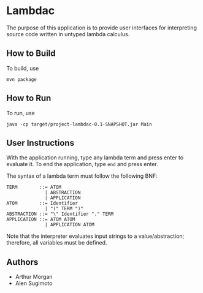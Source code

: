 # Lambdac

The purpose of this application is to provide user interfaces for interpreting source code written in untyped lambda calculus.

## How to Build

To build, use

```
mvn package
```

## How to Run

To run, use

```
java -cp target/project-lambdac-0.1-SNAPSHOT.jar Main
```

## User Instructions

With the application running, type any lambda term and press enter to evaluate it. To end the application, type `end` and press enter.

The syntax of a lambda term must follow the following BNF:

```
TERM        ::= ATOM
              | ABSTRACTION
              | APPLICATION
ATOM        ::= Identifier
              | "(" TERM ")"
ABSTRACTION ::= "\" Identifier "." TERM
APPLICATION ::= ATOM ATOM
              | APPLICATION ATOM
```

Note that the interpreter evaluates input strings to a value/abstraction; therefore, all variables must be defined.

## Authors

* Arthur Morgan
* Alen Sugimoto

